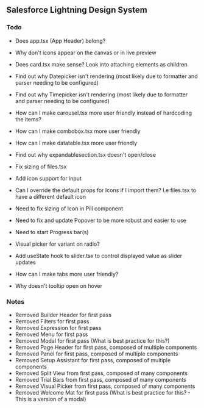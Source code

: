 ## Salesforce Lightning Design System

### Todo

- Does app.tsx (App Header) belong?

- Why don't icons appear on the canvas or in live preview

- Does card.tsx make sense? Look into attaching elements as children
- Find out why Datepicker isn't rendering (most likely due to formatter and parser needing to be configured)
- Find out why Timepicker isn't rendering (most likely due to formatter and parser needing to be configured)
- How can I make carousel.tsx more user friendly instead of hardcoding the items?
- How can I make combobox.tsx more user friendly
- How can I make datatable.tsx more user friendly
- Find out why expandablesection.tsx doesn't open/close
- Fix sizing of files.tsx
- Add icon support for input
- Can I override the default props for Icons if I import them? I.e files.tsx to have a different default icon
- Need to fix sizing of Icon in Pill component
- Need to fix and update Popover to be more robust and easier to use
- Need to start Progress bar(s)
- Visual picker for variant on radio?
- Add useState hook to slider.tsx to control displayed value as slider updates
- How can I make tabs more user friendly?
- Why doesn't tooltip open on hover

### Notes

- Removed Builder Header for first pass
- Removed Filters for first pass
- Removed Expression for first pass
- Removed Menu for first pass
- Removed Modal for first pass (What is best practice for this?)
- Removed Page Header for first pass, composed of multiple components
- Removed Panel for first pass, composed of multiple components
- Removed Setup Assistant for first pass, composed of multiple components
- Removed Split View from first pass, composed of many components
- Removed Trial Bars from first pass, composed of many components
- Removed Visual Picker from first pass, composed of many components
- Removed Welcome Mat for first pass (What is best practice for this? - This is a version of a modal)
